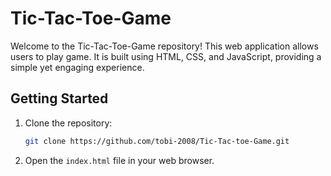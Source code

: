 # Tic-Tac-Toe-Game

Welcome to the Tic-Tac-Toe-Game repository! This web application allows users to play game. It is built using HTML, CSS, and JavaScript, providing a simple yet engaging experience.

## Getting Started

1. Clone the repository:

    ```bash
    git clone https://github.com/tobi-2008/Tic-Tac-toe-Game.git
    ```

2. Open the `index.html` file in your web browser.
